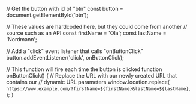// Get the button with id of "btn"
const button = document.getElementById('btn');

// These values are hardcoded here, but they could come from another
// source such as an API
const firstName = 'Ola';
const lastName = 'Nordmann';

// Add a "click" event listener that calls "onButtonClick"
button.addEventListener('click', onButtonClick);

// This function will fire each time the button is clicked
function onButtonClick() {
  // Replace the URL with our newly created URL that contains our
  // dynamic URL parameters
  window.location.replace(
    `https://www.example.com/?firstName=${firstName}&lastName=${lastName}`,
  );
}